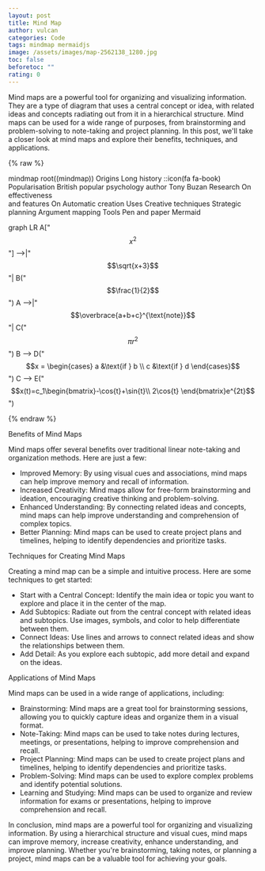 ```yaml
---
layout: post
title: Mind Map
author: vulcan
categories: Code
tags: mindmap mermaidjs
image: /assets/images/map-2562138_1280.jpg
toc: false
beforetoc: ""
rating: 0
---
```

Mind maps are a powerful tool for organizing and visualizing information. They are a type of diagram that uses a central concept or idea, with related ideas and concepts radiating out from it in a hierarchical structure. Mind maps can be used for a wide range of purposes, from brainstorming and problem-solving to note-taking and project planning. In this post, we'll take a closer look at mind maps and explore their benefits, techniques, and applications.

{% raw %}
<div class="mermaid">
mindmap
  root((mindmap))
    Origins
      Long history
      ::icon(fa fa-book)
      Popularisation
        British popular psychology author Tony Buzan
    Research
      On effectiveness<br/>and features
      On Automatic creation
        Uses
            Creative techniques
            Strategic planning
            Argument mapping
    Tools
      Pen and paper
      Mermaid

graph LR
A["$$x^2$$"] -->|"$$\sqrt{x+3}$$"| B("$$\frac{1}{2}$$")
A -->|"$$\overbrace{a+b+c}^{\text{note}}$$"| C("$$\pi r^2$$")
B --> D("$$x = \begin{cases} a &\text{if } b \\ c &\text{if } d \end{cases}$$")
C --> E("$$x(t)=c_1\begin{bmatrix}-\cos{t}+\sin{t}\\ 2\cos{t} \end{bmatrix}e^{2t}$$")

</div>
{% endraw %}

Benefits of Mind Maps

Mind maps offer several benefits over traditional linear note-taking and organization methods. Here are just a few:

- Improved Memory: By using visual cues and associations, mind maps can help improve memory and recall of information.
- Increased Creativity: Mind maps allow for free-form brainstorming and ideation, encouraging creative thinking and problem-solving.
- Enhanced Understanding: By connecting related ideas and concepts, mind maps can help improve understanding and comprehension of complex topics.
- Better Planning: Mind maps can be used to create project plans and timelines, helping to identify dependencies and prioritize tasks.

Techniques for Creating Mind Maps

Creating a mind map can be a simple and intuitive process. Here are some techniques to get started:

- Start with a Central Concept: Identify the main idea or topic you want to explore and place it in the center of the map.
- Add Subtopics: Radiate out from the central concept with related ideas and subtopics. Use images, symbols, and color to help differentiate between them.
- Connect Ideas: Use lines and arrows to connect related ideas and show the relationships between them.
- Add Detail: As you explore each subtopic, add more detail and expand on the ideas.

Applications of Mind Maps

Mind maps can be used in a wide range of applications, including:

- Brainstorming: Mind maps are a great tool for brainstorming sessions, allowing you to quickly capture ideas and organize them in a visual format.
- Note-Taking: Mind maps can be used to take notes during lectures, meetings, or presentations, helping to improve comprehension and recall.
- Project Planning: Mind maps can be used to create project plans and timelines, helping to identify dependencies and prioritize tasks.
- Problem-Solving: Mind maps can be used to explore complex problems and identify potential solutions.
- Learning and Studying: Mind maps can be used to organize and review information for exams or presentations, helping to improve comprehension and recall.

In conclusion, mind maps are a powerful tool for organizing and visualizing information. By using a hierarchical structure and visual cues, mind maps can improve memory, increase creativity, enhance understanding, and improve planning. Whether you're brainstorming, taking notes, or planning a project, mind maps can be a valuable tool for achieving your goals.

<script src="{{ "/assets/js/mermaid.min.js" | relative_url }}"></script>
